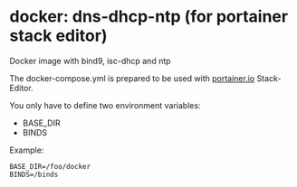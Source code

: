 # docker: dns-dhcp-ntp (for portainer stack editor)
Docker image with bind9, isc-dhcp and ntp

The docker-compose.yml is prepared to be used with [portainer.io](https://www.portainer.io) Stack-Editor.

You only have to define two environment variables:

* BASE_DIR
* BINDS

Example:
```
BASE_DIR=/foo/docker
BINDS=/binds
```
